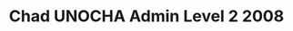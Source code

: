 ---
title: Chad UNOCHA Admin Level 2 2008
categories: 
    - data
geography: chad
partner: unocha
cat: logistics
year: 2008
layer: ocha-cod.chad-admin2-2008
api:
embed:
source: UNOCHA  
license: Humanitarian Use
updated: 3/28/2012
description: This layer depicts the second level administrative borders for Chad. Data obtained from the UN Office for the Coordination of Humanitarian Affairs (UN OCHA) [Common and Fundamental Operating Datasets Registry](http://cod.humanitarianresponse.info/). See the [Chad](http://cod.humanitarianresponse.info/country-region/chad) registry for the most recent changes.
downloads:
    - type: shapefile
      link: http://dl.dropbox.com/u/72717685/ocha-chad-admin2.zip
    - type: sqlite
      link: http://dl.dropbox.com/u/72717685/ocha-chad-admin2.sqlite.zip
---